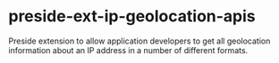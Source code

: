 # preside-ext-ip-geolocation-apis
Preside extension to allow application developers to get all geolocation information about an IP address in a number of different formats.

